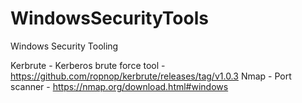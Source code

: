 # WindowsSecurityTools
Windows Security Tooling

Kerbrute - Kerberos brute force tool - https://github.com/ropnop/kerbrute/releases/tag/v1.0.3
Nmap - Port scanner - https://nmap.org/download.html#windows

